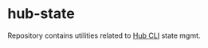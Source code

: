 # hub-state

Repository contains utilities related to [Hub CLI](https://github.com/agilestacks/hub) state mgmt.
